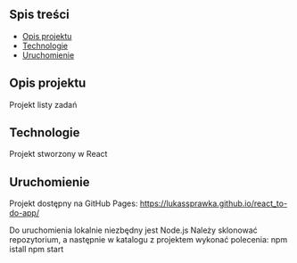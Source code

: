 ## Spis treści

- [Opis projektu](#opis-projektu)
- [Technologie](#technologie)
- [Uruchomienie](#uruchomienie)

## Opis projektu

Projekt listy zadań

## Technologie

Projekt stworzony w React

## Uruchomienie

Projekt dostępny na GitHub Pages: https://lukassprawka.github.io/react_to-do-app/

Do uruchomienia lokalnie niezbędny jest Node.js Należy sklonować repozytorium, a następnie w katalogu z projektem wykonać polecenia:
npm istall
npm start
